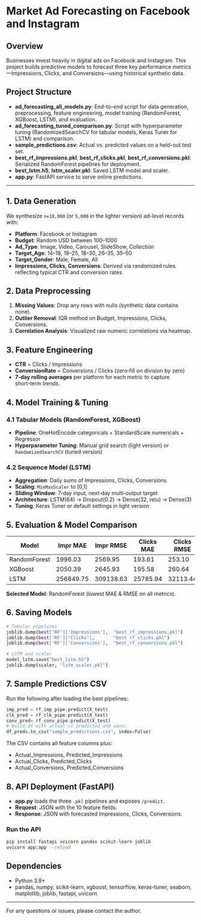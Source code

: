 # Market Ad Forecasting on Facebook and Instagram

## Overview
Businesses invest heavily in digital ads on Facebook and Instagram. This project builds predictive models to forecast three key performance metrics—Impressions, Clicks, and Conversions—using historical synthetic data.

## Project Structure
- **ad_forecasting_all_models.py**: End-to-end script for data generation, preprocessing, feature engineering, model training (RandomForest, XGBoost, LSTM), and evaluation.
- **ad_forecasting_tuned_comparison.py**: Script with hyperparameter tuning (RandomizedSearchCV for tabular models, Keras Tuner for LSTM) and comparison.
- **sample_predictions.csv**: Actual vs. predicted values on a held-out test set.
- **best_rf_impressions.pkl**, **best_rf_clicks.pkl**, **best_rf_conversions.pkl**: Serialized RandomForest pipelines for deployment.
- **best_lstm.h5**, **lstm_scaler.pkl**: Saved LSTM model and scaler.
- **app.py**: FastAPI service to serve online predictions.

---

## 1. Data Generation
We synthesize `n=10,000` (or `5,000` in the lighter version) ad-level records with:
- **Platform**: Facebook or Instagram
- **Budget**: Random USD between 100–1000
- **Ad_Type**: Image, Video, Carousel, SlideShow, Collection
- **Target_Age**: 14–18, 18–25, 18–30, 26–35, 35–50
- **Target_Gender**: Male, Female, All
- **Impressions, Clicks, Conversions**: Derived via randomized rules reflecting typical CTR and conversion rates

## 2. Data Preprocessing
1. **Missing Values**: Drop any rows with nulls (synthetic data contains none).
2. **Outlier Removal**: IQR method on Budget, Impressions, Clicks, Conversions.
3. **Correlation Analysis**: Visualized raw numeric correlations via heatmap.

## 3. Feature Engineering
- **CTR** = Clicks / Impressions
- **ConversionRate** = Conversions / Clicks (zero‐fill on division by zero)
- **7‑day rolling averages** per platform for each metric to capture short‑term trends.

## 4. Model Training & Tuning

### 4.1 Tabular Models (RandomForest, XGBoost)
- **Pipeline**: OneHotEncode categoricals + StandardScale numericals + Regressor
- **Hyperparameter Tuning**: Manual grid search (light version) or `RandomizedSearchCV` (tuned version)

### 4.2 Sequence Model (LSTM)
- **Aggregation**: Daily sums of Impressions, Clicks, Conversions
- **Scaling**: `MinMaxScaler` to [0,1]
- **Sliding Window**: 7‑day input, next‑day multi‑output target
- **Architecture**: LSTM(64) → Dropout(0.2) → Dense(32, relu) → Dense(3)
- **Tuning**: Keras Tuner or default settings in light version

## 5. Evaluation & Model Comparison
| Model         | Impr MAE | Impr RMSE | Clicks MAE | Clicks RMSE | Conv MAE | Conv RMSE |
|---------------|----------|-----------|------------|-------------|----------|-----------|
| RandomForest  | 1996.03  | 2569.95   | 193.61     | 253.10      | 14.10    | 18.69     |
| XGBoost       | 2050.39  | 2645.93   | 195.58     | 260.64      | 14.74    | 19.73     |
| LSTM          | 256849.75| 309138.63 | 25785.94   | 32113.44    | 2126.73  | 2563.61   |

**Selected Model**: RandomForest (lowest MAE & RMSE on all metrics).

## 6. Saving Models
```bash
# Tabular pipelines
joblib.dump(best['RF']['Impressions'],  "best_rf_impressions.pkl")
joblib.dump(best['RF']['Clicks'],       "best_rf_clicks.pkl")
joblib.dump(best['RF']['Conversions'],  "best_rf_conversions.pkl")

# LSTM and scaler
model_lstm.save("best_lstm.h5")
joblib.dump(scaler, "lstm_scaler.pkl")
```

## 7. Sample Predictions CSV
Run the following after loading the best pipelines:
```python
imp_pred = rf_imp_pipe.predict(X_test)
clk_pred = rf_clk_pipe.predict(X_test)
conv_pred= rf_conv_pipe.predict(X_test)
# Build df with actual vs predicted and save:
df_preds.to_csv("sample_predictions.csv", index=False)
```
The CSV contains all feature columns plus:
- Actual_Impressions, Predicted_Impressions
- Actual_Clicks, Predicted_Clicks
- Actual_Conversions, Predicted_Conversions

## 8. API Deployment (FastAPI)
- **app.py** loads the three `.pkl` pipelines and exposes `/predict`.
- **Request**: JSON with the 10 feature fields.
- **Response**: JSON with forecasted Impressions, Clicks, Conversions.

### Run the API
```bash
pip install fastapi uvicorn pandas scikit-learn joblib
uvicorn app:app --reload
```

## Dependencies
- Python 3.8+
- pandas, numpy, scikit-learn, xgboost, tensorflow, keras-tuner, seaborn, matplotlib, joblib, fastapi, uvicorn

---

For any questions or issues, please contact the author.  

